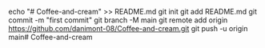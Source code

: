 echo "# Coffee-and-cream" >> README.md
git init
git add README.md
git commit -m "first commit"
git branch -M main
git remote add origin https://github.com/danimont-08/Coffee-and-cream.git
git push -u origin main# Coffee-and-cream

